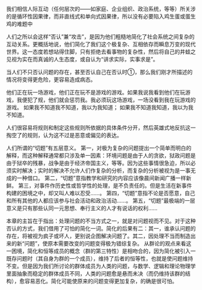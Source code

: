 我们相信人际互动（任何层次的——如家庭、企业组织、政治系统，等等）所关涉的是循环性因果律，而非直线式和单向式因果律，所以没有必要陷入鸡生蛋或蛋生鸡的难题中

人们之所以会这样“否认”兼“攻击”，是因为他们粗糙地简化了社会系统之间复杂的互动关系。更概括地说，他们简化了我们这个极复杂、互相依存而瞬息万变的现代世界。这一态度若想站得住脚，只有拒绝去看事物的复杂性，然后将自己的井蛙之见视为实在而真诚的人生态度，或自认为“讲求实际，实事求是”。

当人们不只否认问题的存在，甚至否认自己在否认时①，那么我们刚才所描述的情况将变得更危险，更容易造成病态。

他们正在玩一场游戏，他们正在玩不是游戏的游戏。如果我说我看到他们在玩游戏，我便犯了规，他们就会惩罚我。我必须玩这场游戏，一场没看到我在玩游戏的游戏。
如果我不知道我不知道，我以为我知道；
如果我不知道我知道，我以为我不知道。

人们很容易将规则和制定这些规则所依据的具体条件分开，然后英雄式地反抗这一掏空了的规则，认为这不过是恶意或偏见的表达。

人们所谓的“切题”有五层意义。
第一，对极为复杂的问题提出一个简单而明白的解释，而这种解释通常都只涉及单一因素：环境问题是由于人的贪欲，狱政问题是由于狱卒的残暴，战争是由于经济帝国主义，等等。因为这些事情很急迫，所以必须实时解决；实时的解决不允许人们作复杂的分析，而复杂的分析被视为是一事无成的一种借口。
第二，“切题”意指教学和研究的内容应该像晨间新闻广播一样新鲜。
第三，对事件作历史性或哲学性的处理，是不负责任的。但是生活在新事件构建的困境之中，却又叫人难以忍受……。
第四，“切题”意指不论是否愿意，自己和所有其他的人都应该参与社会活动和政治活动……。
第五，“切题”最极端的一层意义是只有那些认同一元思想、奉行主义的人才有说话的权利……

本章的主旨在于指出：处理问题的不当方式之一，就是对问题视而不见。对于这种否认的方式，我们借用了可怕的简化一词。简化的后果有二：其一，谁承认问题的存在，将被视为疯子或坏人，更别说企图解决问题了。其二，因处理不当而制造出来的新“问题”，使原本需要改变的问题变得极为错综复杂。
从群论的观点来看这一困境，简化和恒等成员的概念（群的第三特性）是相吻合的，因为简化被引入一既存问题时（其自身为群的一个成员），维持了后者的恒等性，也就是使问题维持不变。但是因为我们所讨论的群体成员为人类的问题，与数学、逻辑和理论物理学里面抽象而稳定的群体成员不同，人类的问题愈是悬而未决（而仍维持该群的结构），愈容易恶化。简化可能使原来的问题变得更加复杂，的确是很可怕。


